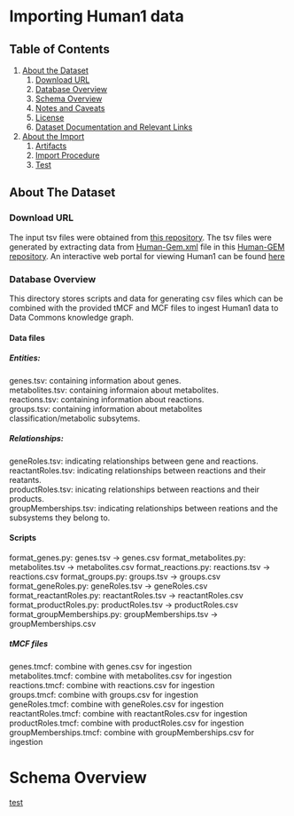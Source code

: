 # Importing Human1 data

## Table of Contents

1. [About the Dataset](#about-the-dataset)
    1. [Download URL](#download-url)
    2. [Database Overview](#database-overview)
    3. [Schema Overview](#schema-overview)
    4. [Notes and Caveats](#notes-and-caveats)
    5. [License](#license)
    6. [Dataset Documentation and Relevant Links](#dataset-documentation-and-relevant-links)
2. [About the Import](#about-the-import)
    1. [Artifacts](#artifacts)
    2. [Import Procedure](#import-procedure)
    3. [Test](#test)
    
    
## About The Dataset

### Download URL

The input tsv files were obtained from [this repository](https://github.com/paul-shannon/bio-gdb/tree/main/forSam/v1). The tsv files were generated by extracting data from [Human-Gem.xml](https://github.com/SysBioChalmers/Human-GEM/blob/master/model/Human-GEM.xml) file in this [Human-GEM repository](https://github.com/SysBioChalmers/Human-GEM). An interactive web portal for viewing Human1 can be found [here](https://metabolicatlas.org/)

### Database Overview 

This directory stores scripts and data for generating csv files which can be combined with the provided tMCF and MCF files to ingest Human1 data to Data Commons knowledge graph. 

#### Data files <br>

##### Entities: <br>
genes.tsv: containing information about genes. <br>
metabolites.tsv: containing informaion about metabolites. <br>
reactions.tsv: containing information about reactions. <br>
groups.tsv: containing information about metabolites classification/metabolic subsytems. <br>

##### Relationships: <br>
geneRoles.tsv: indicating relationships between gene and reactions. <br> 
reactantRoles.tsv: indicating relationships between reactions and their reatants. <br>
productRoles.tsv: inicating relationships between reactions and their products. <br>
groupMemberships.tsv: indicating relationships between reations and the subsystems they belong to. <br>

#### Scripts

format_genes.py: genes.tsv -> genes.csv
format_metabolites.py: metabolites.tsv -> metabolites.csv
format_reactions.py: reactions.tsv -> reactions.csv
format_groups.py: groups.tsv -> groups.csv
format_geneRoles.py: geneRoles.tsv -> geneRoles.csv
format_reactantRoles.py: reactantRoles.tsv -> reactantRoles.csv
format_productRoles.py: productRoles.tsv -> productRoles.csv
format_groupMemberships.py: groupMemberships.tsv -> groupMemberships.csv

##### tMCF files

genes.tmcf: combine with genes.csv for ingestion  
metabolites.tmcf: combine with metabolites.csv for ingestion  
reactions.tmcf: combine with reactions.csv for ingestion  
groups.tmcf: combine with groups.csv for ingestion  
geneRoles.tmcf: combine with geneRoles.csv for ingestion  
reactantRoles.tmcf: combine with reactantRoles.csv for ingestion  
productRoles.tmcf: combine with productRoles.csv for ingestion  
groupMemberships.tmcf: combine with groupMemberships.csv for ingestion  

# Schema Overview 

[test](./df)

